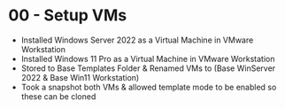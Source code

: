 # 00 - Setup VMs


* Installed Windows Server 2022 as a Virtual Machine in VMware Workstation
* Installed Windows 11 Pro as a Virtual Machine in VMware Workstation
* Stored to Base Templates Folder & Renamed VMs to (Base WinServer 2022 & Base Win11 Workstation)
* Took a snapshot both VMs & allowed template mode to be enabled so these can be cloned